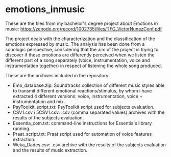 # emotions_inmusic

These are the files from my bachelor's degree project about Emotions in music:
https://zenodo.org/record/1002735/files/TFG_VictorNunezConf.pdf

The project deals with the characterization and the classification of the emotions expressed by music. The analysis has been done from a sonologic perspective, considering that the aim of the project is trying to discover if these emotions are differently perceived when we listen the different part of a song separately (voice, instrumentation, voice and instrumentation together) in respect of listening the whole song produced.

These are the archives included in the repository:

- Emo_database.zip: Soundtracks collection of different music styles able to transmit different emotional reactions/stimulus, by whom i have extracted 4 different versions: voice, instrumentation, voice + instrumentation and mix.
- PsyToolkit_script.txt: PsyToolkit script used for subjects evaluation.
- CSV1.csv i 5CSV1.csv: .csv (comma separated values) archives with the results of the subjects evaluation.
- Essentia_com.txt: command-line instructions for Essentia's library running. 
- Praat_script.txt: Praat script used for automation of voice features extraction.
- Weka_Dades.csv: .csv archive with the results of the subjects evaluation and the results of music extraction.
